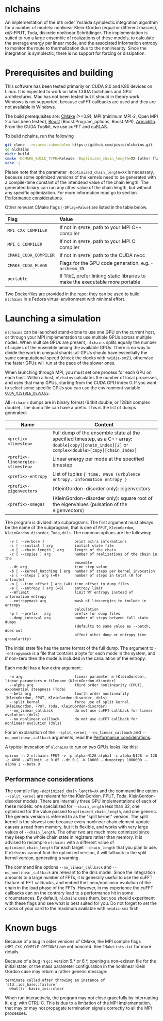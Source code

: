 # nlchains

An implementation of the 6th order Yoshida symplectic integration algorithm for a number of models: nonlinear Klein-Gordon (equal or different masses), α/β-FPUT, Toda, discrete nonlinear Schrödinger. The implementation is suited to run a large ensemble of realizations of these models, to calculate the average energy per linear mode, and the associated information entropy to monitor the route to thermalization due to the nonlinearity. Since the integration is symplectic, there is no support for forcing or dissipation.

# Prerequisites and building

This software has been tested primarily on CUDA 9.0 and K80 devices on Linux. It is expected to work on later CUDA toolchains and GPU architectures. Mac has not been tested but it should in theory work. Windows is not supported, because cuFFT callbacks are used and they are not available in Windows.

The build prerequisites are: [CMake](https://cmake.org/) (>=3.9), MPI (minimum MPI-2, Open MPI 2.x has been tested), [Boost](https://www.boost.org/) (Boost.Program_options, Boost.MPI), [Armadillo](http://arma.sourceforge.net/). From the CUDA Toolkit, we use cuFFT and cuBLAS.

To build nchains, run the following
```bash
git clone --recurse-submodules https://github.com/pisto/nlchains.git
cd nlchains
mkdir build
cmake -DCMAKE_BUILD_TYPE=Release -Doptimized_chain_length=XX [other flags..] ..
make -j
```
Please note that the parameter `-Doptimized_chain_length=XX` is necessary, because some optimized versions of the kernels need to be generated with a compile-time constant of the intendend value of the chain length. The generated binary can run any other value of the chain length, but without any specific optimization. For more information read go to section [Performance considerations](#performance-considerations).

Other relevant CMake flags (`-DFlag=Value`) are listed in the table below.

| Flag                  | Value                                                                           |
|:--------------------- |:------------------------------------------------------------------------------- |
| `MPI_CXX_COMPILER`    | If not in `$PATH`, path to your MPI C++ compiler                                |
| `MPI_C_COMPILER`      | If not in `$PATH`, path to your MPI C compiler                                  |
| `CMAKE_CUDA_COMPILER` | If not in `$PATH`, path to the CUDA nvcc                                        |
| `CMAKE_CUDA_FLAGS`    | Flags for the GPU code generation, e.g. `-arch=sm_35`                           |
| `portable`            | If `TRUE`, prefer linking static libraries to make the executable more portable |

Two Dockerfiles are provided in the repo: they can be used to build `nlchains` in a Fedora virtual environment with minimal effort.

# Launching a simulation

`nlchains` can be launched stand-alone to use one GPU on the current host, or through your MPI implementation to use multiple GPUs across multiple nodes. When multiple GPUs are present, `nlchains` splits equally the number of copies of the ensemble among the available GPUs. There is no way to divide the work in unequal shards: all GPUs should have essentially the same computational speed (check the clocks with `nvidia-smi`!), otherwise the faster GPUs will run at the pace of the slower ones.

When launching through MPI, you must set one process for each GPU on each host. Within a host, `nlchains` calculates the number of local processes, and uses that many GPUs, starting from the CUDA GPU index 0. If you want to select some specific GPUs you can use the environment variable [`CUDA_VISIBLE_DEVICES`](https://docs.nvidia.com/cuda/cuda-c-programming-guide/index.html#env-vars).

All `nlchains` dumps are in binary format (64bit double, or 128bit complex double). The dump file can have a prefix. This is the list of dumps generated:

| Name                              | Content                                                                                                                                             |
|-----------------------------------|-----------------------------------------------------------------------------------------------------------------------------------------------------|
| `<prefix>-<timestep>`             | Full dump of the ensemble state at the specified timestep, as a C++ array: `double[copy][chain_index][2]` or ` complex<double>[copy][chain_index]`  |
| `<prefix>-linenergies-<timestep>` | Linear energy per mode at the specified timestep                                                                                                    |
| `<prefix>-entropy`                | List of tuples `{ time, Wave Turbulence entropy, information entropy }`                                                                             |
| `<prefix>-eigenvectors`           | (KleinGordon-disorder only): eigenvectors                                                                                                           |
| `<prefix>-omegas`                 | (KleinGordon-disorder only): square root of the eigenvalues (pulsation of the eigenvectors)                                                         |

The program is divided into subprograms. The first argument must always be the name of the subprogram, that is one of `FPUT`, `KleinGordon`, `KleinGordon-disorder`, `Toda`, `dnls`. The common options are the following:
```
  -v [ --verbose ]              print extra informations
  -i [ --initial ] arg          initial state file
  -n [ --chain_length ] arg     length of the chain
  -c [ --copies ] arg           number of realizations of the chain in the 
                                ensemble
  --dt arg                      time step value
  -b [ --kernel_batching ] arg  number of steps per kernel invocation
  -s [ --steps ] arg (=0)       number of steps in total (0 for infinite)
  -o [ --time_offset ] arg (=0) time offset in dump files
  -e [ --entropy ] arg (=0)     entropy limit
  --WTlimit                     limit WT entropy instead of information entropy
  --entropymask arg             mask of linenergies to include in entropy 
                                calculation
  -p [ --prefix ] arg           prefix for dump files
  --dump_interval arg           number of steps between full state dumps 
                                (defaults to same value as --batch, does not 
                                affect other dump or entropy time granularity)
```
The initial state file has the same format of the full dump. The argument to `--entropymask` is a file that contains a byte for each mode in the system, and if non-zero then the mode is included in the calculation of the entropy.

Each model has a few extra argument:
```
  -m arg                        linear parameter m (KleinGordon), linear parameters m filename (KleinGordon-disorder)
  --alpha arg                   third order nonlinearity (FPUT), exponential steepness (Toda)
  --beta arg                    fourth order nonlinearity (KleinGordon, FPUT, KleinGordon-disorder, dnls)
  --split_kernel                force use of split kernel (KleinGordon, FPUT, Toda, KleinGordon-disorder)
  --no_linear_callback          do not use cuFFT callback for linear evolution (dnls)
  --no_nonlinear_callback       do not use cuFFT callback for nonlinear evolution (dnls)
```
For an explanation of the `--split_kernel`, `--no_linear_callback` and `--no_nonlinear_callback` arguments, read the [Performance considerations](#performance-considerations).

A typical invocation of `nlchains` to run on two GPUs looks like this:
```
mpirun -n 2 nlchains FPUT -v -p alpha-N128-alpha1 -i alpha-N128 -n 128 -c 4096 --WTlimit -e 0.05 --dt 0.1 -k 10000 --dumpsteps 1000000 --alpha 1 --beta 0
```

## Performance considerations

The compile flag `-Doptimized_chain_length=XX` and the command line option `--split_kernel` are relevant for the KleinGordon, FPUT, Toda, KleinGordon-disorder models. There are internally three GPU implementations of each of these models: one specialized for `--chain_length` less than 32, one optimized for the value passed to `optimized_chain_length`, and one generic. The generic version is referred to as the "split kernel" version. The split kernel is the slowest one because every nonlinear chain element update causes a read from memory, but it is flexible, and works with very large values of `--chain_length`. The other two are much more optimized since they keep the whole chain state in registers rather than memory. It is advised to recompile `nlchains` with a different value of `optimized_chain_length` for each target `--chain_length` that you plan to use. If `nlchains` cannot find the optimized version, it will fallback to the split kernel version, generating a warning.

The command line options `--no_linear_callback` and `--no_nonlinear_callback` are relevant to the dnls model. Since the integration amounts to a large number of FFTs, it is generally useful to use the cuFFT feature of FFT callbacks, and embed the linear/nonlinear evolution of the chain in the load phase of the FFTs. However, in my experience the cuFFT callbacks can on the contrary lead to a performance hit in some circumstances. By default, `nlchains` uses them, but you should experiment with these flags and see what is best suited for you. Do not forget to set the clocks of your card to the maximum available with `nvidia-smi` first!

# Known bugs

Because of a bug in older versions of CMake, the MPI compile flags (`MPI_CXX_COMPILE_OPTIONS`) are not honored. See `CMakeLists.txt` for more details.

Because of a bug in `gcc` version 5.* or 6.*, opening a non-existen file for the initial state, or the mass parameter configuration in the nonlinear Klein Gordon case may return a rather generic message:
```
terminate called after throwing an instance of 'std::ios_base::failure'
  what():  basic_ios::clear
```

When run interactively, the program may not close gracefully by interrupting it, e.g. with CTRL-C. This is due to a limitation of the MPI implementation, that may or may not propagate termination signals correctly to all the MPI processes.
